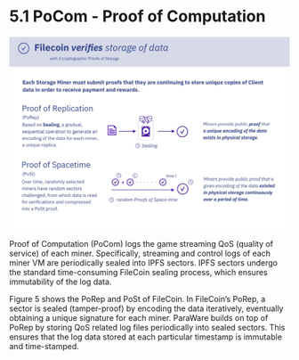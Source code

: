 # 5.1 PoCom - Proof of Computation

![Figure 5. FileCoin’s PoRep and PoSt are the basis for ParaWare’s PoCom and PoCt.](../.gitbook/assets/5)

Proof of Computation (PoCom) logs the game streaming QoS (quality of service) of each miner. Specifically, streaming and control logs of each miner VM are periodically sealed into IPFS sectors. IPFS sectors undergo the standard time-consuming FileCoin sealing process, which ensures immutability of the log data.

Figure 5 shows the PoRep and PoSt of FileCoin. In FileCoin’s PoRep, a sector is sealed (tamper-proof) by encoding the data iteratively, eventually obtaining a unique signature for each miner. ParaWare builds on top of PoRep by storing QoS related log files periodically into sealed sectors. This ensures that the log data stored at each particular timestamp is immutable and time-stamped.
